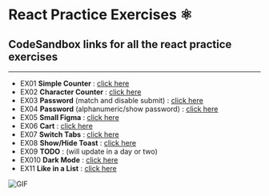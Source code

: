# React Practice Exercises ⚛️

## CodeSandbox links for all the react practice exercises
---

- EX01 __Simple Counter__ : [click here](https://codesandbox.io/s/simple-counter-yc3f3)
- EX02 __Character Counter__ : [click here](https://codesandbox.io/s/twitter-character-counter-dc4zg)
- EX03 __Password__ (match and disable submit) : [click here](https://codesandbox.io/s/password-reset-form-sutoo)
- EX04 __Password__ (alphanumeric/show password) : [click here](https://codesandbox.io/s/alphanumericshow-password-41lrq)
- EX05 __Small Figma__ : [click here](https://codesandbox.io/s/figma-vcbwc)
- EX06 __Cart__ : [click here](https://codesandbox.io/s/shopping-cart-606gh)
- EX07 __Switch Tabs__ : [click here](https://codesandbox.io/s/switch-tabs-mbold)
- EX08 __Show/Hide Toast__ : [click here](https://codesandbox.io/s/show-toast-8xe04)
- EX09 __TODO__ : (will update in a day or two)
- EX010 __Dark Mode__ : [click here](https://codesandbox.io/s/darklight-mode-km838)
- EX11 __Like in a List__ : [click here](https://codesandbox.io/s/like-in-a-list-bjswc)

![GIF](https://hackernoon.com/images/1*KBGdMaU_emZX4XR1AvkD4A.gif)